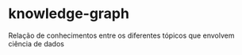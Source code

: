 # knowledge-graph
Relação de conhecimentos entre os diferentes tópicos que envolvem ciência de dados

